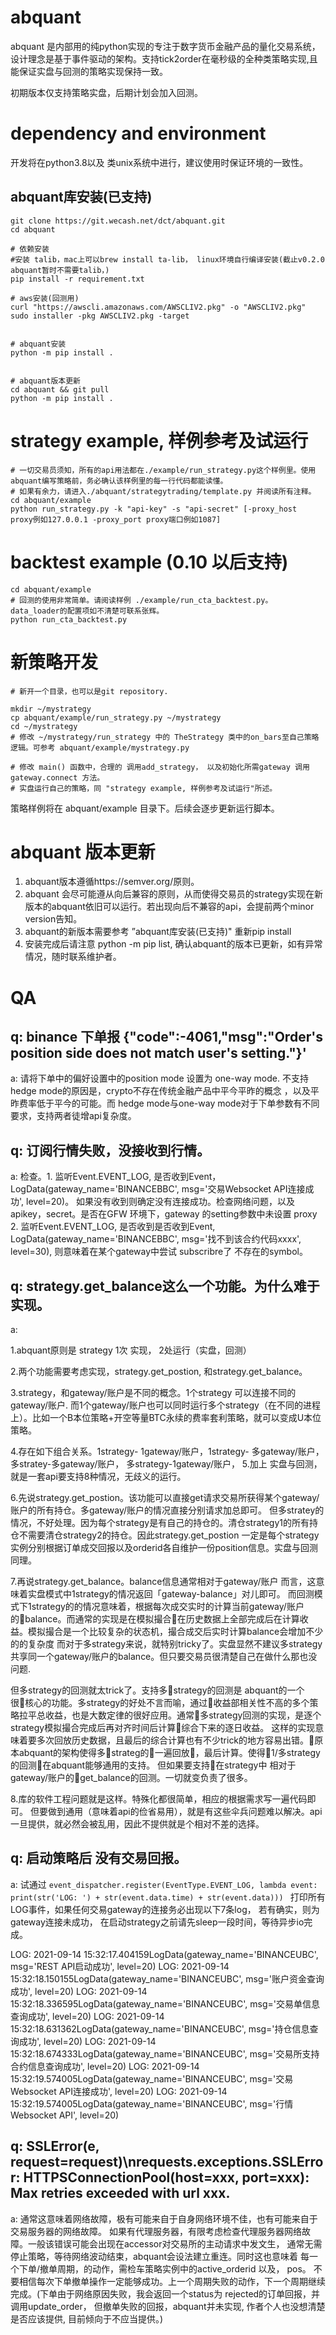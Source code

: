 # abquant
abquant 是内部用的纯python实现的专注于数字货币金融产品的量化交易系统，设计理念是基于事件驱动的架构。支持tick2order在毫秒级的全种类策略实现,且能保证实盘与回测的策略实现保持一致。

初期版本仅支持策略实盘，后期计划会加入回测。


# dependency and environment

开发将在python3.8以及 类unix系统中进行，建议使用时保证环境的一致性。



## abquant库安装(已支持)
```
git clone https://git.wecash.net/dct/abquant.git
cd abquant

# 依赖安装
#安装 talib，mac上可以brew install ta-lib， linux环境自行编译安装(截止v0.2.0 abquant暂时不需要talib，)
pip install -r requirement.txt

# aws安装(回测用)
curl "https://awscli.amazonaws.com/AWSCLIV2.pkg" -o "AWSCLIV2.pkg"
sudo installer -pkg AWSCLIV2.pkg -target


# abquant安装
python -m pip install .


# abquant版本更新
cd abquant && git pull
python -m pip install .
```
# strategy example, 样例参考及试运行

```
# 一切交易员须知，所有的api用法都在./example/run_strategy.py这个样例里。使用abquant编写策略前，务必确认该样例里的每一行代码都能读懂。
# 如果有余力，请进入./abquant/strategytrading/template.py 并阅读所有注释。
cd abquant/example
python run_strategy.py -k "api-key" -s "api-secret" [-proxy_host  proxy例如127.0.0.1 -proxy_port proxy端口例如1087] 

```

#  backtest example (0.10 以后支持)
```
cd abquant/example
# 回测的使用非常简单。请阅读样例 ./example/run_cta_backtest.py。 data_loader的配置项如不清楚可联系张辉。 
python run_cta_backtest.py

```

# 新策略开发
```
# 新开一个目录，也可以是git repository.

mkdir ~/mystrategy
cp abquant/example/run_strategy.py ~/mystrategy
cd ~/mystrategy
# 修改 ~/mystrategy/run_strategy 中的 TheStrategy 类中的on_bars至自己策略逻辑。可参考 abquant/example/mystrategy.py

# 修改 main() 函数中，合理的 调用add_strategy， 以及初始化所需gateway 调用gateway.connect 方法。
# 实盘运行自己的策略，同 "strategy example, 样例参考及试运行"所述。
```

策略样例将在 abquant/example 目录下。后续会逐步更新运行脚本。

# abquant 版本更新
1. abquant版本遵循https://semver.org/原则。
1. abquant 会尽可能遵从向后兼容的原则，从而使得交易员的strategy实现在新版本的abquant依旧可以运行。若出现向后不兼容的api，会提前两个minor version告知。
1. abquant的新版本需要参考 ”abquant库安装(已支持)" 重新pip install
1. 安装完成后请注意 python -m pip list, 确认abquant的版本已更新，如有异常情况，随时联系维护者。




# QA
## q: binance 下单报 {"code":-4061,"msg":"Order\'s position side does not match user\'s setting."}'

a: 
请将下单中的偏好设置中的position mode 设置为 one-way mode. 不支持hedge mode的原因是，crypto不存在传统金融产品中平今平昨的概念 ，以及平昨费率低于平今的可能。而 hedge mode与one-way mode对于下单参数有不同要求，支持两者徒增api复杂度。


## q: 订阅行情失败，没接收到行情。
a: 检查。1. 监听Event.EVENT_LOG, 是否收到Event，LogData(gateway_name='BINANCEBBC', msg='交易Websocket API连接成功', level=20)。 如果没有收到则确定没有连接成功。检查网络问题，以及apikey，secret。是否在GFW 环境下，gateway 的setting参数中未设置 proxy 2. 监听Event.EVENT_LOG, 是否收到是否收到Event, LogData(gateway_name='BINANCEBBC', msg='找不到该合约代码xxxx', level=30), 则意味着在某个gateway中尝试 subscribre了 不存在的symbol。


## q: strategy.get_balance这么一个功能。为什么难于实现。

a: 

1.abquant原则是 strategy 1次 实现， 2处运行（实盘，回测）

2.两个功能需要考虑实现，strategy.get_postion, 和strategy.get_balance。

3.strategy，和gateway/账户是不同的概念。1个strategy 可以连接不同的gateway/账户. 而1个gateway/账户也可以同时运行多个strategy（在不同的进程上）。比如一个B本位策略+开空等量BTC永续的费率套利策略，就可以变成U本位策略。

4.存在如下组合关系。1strategy- 1gateway/账户，1strategy- 多gateway/账户， 多stratey-多gateway/账户， 多strategy-1gateway/账户，
5.加上 实盘与回测，就是一套api要支持8种情况，无歧义的运行。

6.先说strategy.get_postion。该功能可以直接get请求交易所获得某个gateway/账户的所有持仓。多gateway/账户的情况直接分别请求加总即可。 但多stratey的情况，不好处理。因为每个strategy是有自己的持仓的。清仓strategy1的所有持仓不需要清仓strategy2的持仓。因此strategy.get_postion 一定是每个strategy实例分别根据订单成交回报以及orderid各自维护一份position信息。实盘与回测同理。

7.再说strategy.get_balance。balance信息通常相对于gateway/账户 而言，这意味着实盘模式中1strategy的情况返回「gateway-balance」对儿即可。
而回测模式下1strategy的的情况意味着，根据每次成交实时的计算当前gateway/账户的balance。而通常的实现是在模拟撮合在历史数据上全部完成后在计算收益。模拟撮合是一个比较复杂的状态机，撮合成交后实时计算balance会增加不少的的复杂度
而对于多strategy来说，就特别tricky了。实盘显然不建议多strategy共享同一个gateway/账户的balance。但只要交易员很清楚自己在做什么那也没问题.

但多strategy的回测就太trick了。支持多strategy的回测是 abquant的一个很核心的功能。多strategy的好处不言而喻，通过收益部相关性不高的多个策略拉平总收益，也是大数定律的很好应用。通常多strategy回测的实现，是逐个strategy模拟撮合完成后再对齐时间后计算综合下来的逐日收益。 这样的实现意味着要多次回放历史数据，且最后的综合计算也有不少trick的地方容易出错。原本abquant的架构使得多strateg的一遍回放，最后计算。使得1/多strategy的回测在abquant能够通用的支持。 
但如果要支持在strategy中 相对于gateway/账户的get_balance的回测。一切就变负责了很多。

8.库的软件工程问题就是这样。特殊化都很简单，相应的根据需求写一遍代码即可。 但要做到通用（意味着api的俭省易用），就是有这些伞兵问题难以解决。api一旦提供，就必然会被乱用，因此不提供就是个相对不差的选择。


## q: 启动策略后 没有交易回报。

a: 试通过
```event_dispatcher.register(EventType.EVENT_LOG, lambda event: print(str('LOG: ') + str(event.data.time) + str(event.data))) ```
打印所有LOG事件，如果任何交易gateway的连接务必出现以下7条log， 若有确实，则为gateway连接未成功， 在启动strategy之前请先sleep一段时间，等待异步io完成。

LOG: 2021-09-14 15:32:17.404159LogData(gateway_name='BINANCEUBC', msg='REST API启动成功', level=20)
LOG: 2021-09-14 15:32:18.150155LogData(gateway_name='BINANCEUBC', msg='账户资金查询成功', level=20)
LOG: 2021-09-14 15:32:18.336595LogData(gateway_name='BINANCEUBC', msg='交易单信息查询成功', level=20)
LOG: 2021-09-14 15:32:18.631362LogData(gateway_name='BINANCEUBC', msg='持仓信息查询成功', level=20)
LOG: 2021-09-14 15:32:18.674333LogData(gateway_name='BINANCEUBC', msg='交易所支持合约信息查询成功', level=20)
LOG: 2021-09-14 15:32:19.574005LogData(gateway_name='BINANCEUBC', msg='交易Websocket API连接成功', level=20)
LOG: 2021-09-14 15:32:19.574005LogData(gateway_name='BINANCEUBC', msg='行情Websocket API', level=20)


## q:  SSLError(e, request=request)\nrequests.exceptions.SSLError: HTTPSConnectionPool(host=xxx, port=xxx): Max retries exceeded with url xxx.

a: 通常这意味着网络故障，极有可能来自于自身网络环境不佳，也有可能来自于交易服务器的网络故障。 如果有代理服务器，有限考虑检查代理服务器网络故障。一般该错误可能会出现在accessor对交易所的主动请求中发文生， 通常无需停止策略，等待网络波动结束，abquant会设法建立重连。同时这也意味着 每一个下单/撤单周期，的动作，需检车策略实例中的active_orderid 以及， pos。 不要相信每次下单撤单操作一定能够成功。上一个周期失败的动作，下一个周期继续完成。(下单由于网络原因失败，我会返回一个status为 rejected的订单回报，并调用update_order， 但撤单失败的回报，abquant并未实现, 作者个人也没想清楚是否应该提供, 目前倾向于不应当提供。)